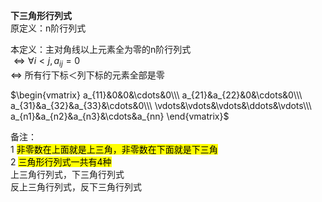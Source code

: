 **下三角形行列式**  
原定义：n阶行列式  
  
本定义：主对角线以上元素全为零的n阶行列式  
 $\Leftrightarrow\forall i<j, a_{ij}=0$  
 $\Leftrightarrow$ 所有行下标＜列下标的元素全部是零  
  
 $\begin{vmatrix}  
a_{11}&0&0&\cdots&0\\\  
a_{21}&a_{22}&0&\cdots&0\\\  
a_{31}&a_{32}&a_{33}&\cdots&0\\\  
\vdots&\vdots&\vdots&\ddots&\vdots\\\  
a_{n1}&a_{n2}&a_{n3}&\cdots&a_{nn}  
\end{vmatrix}$  
  
备注：  
1 <mark>非零数在上面就是上三角，非零数在下面就是下三角</mark>  
2 <mark>三角形行列式一共有4种</mark>  
上三角行列式，下三角行列式  
反上三角行列式，反下三角行列式  
